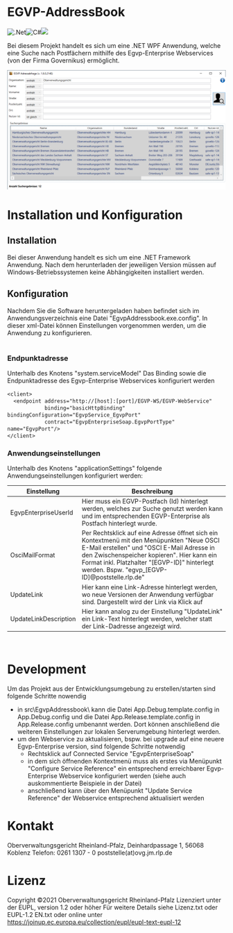 
# EGVP-AddressBook
![.Net](https://img.shields.io/badge/.NET-5C2D91?style=for-the-badge&logo=.net&logoColor=white)![C#](https://img.shields.io/badge/c%23-%23239120.svg?style=for-the-badge&logo=c-sharp&logoColor=white)![](https://img.shields.io/badge/license-EUPL--1.2-blue)

Bei diesem Projekt handelt es sich um eine .NET WPF Anwendung, welche eine Suche nach Postfächern mithilfe des Egvp-Enterprise Webservices (von der Firma Governikus) ermöglicht.

![Grafische Benutzerschnittstelle](Screenshot.png)

# Installation und Konfiguration

## Installation
Bei dieser Anwendung handelt es sich um eine .NET Framework Anwendung. Nach dem herunterladen der jeweiligen Version müssen auf Windows-Betriebssystemen keine Abhängigkeiten installiert werden.

## Konfiguration
Nachdem Sie die Software heruntergeladen haben befindet sich im Anwendungsverzeichnis eine Datei "EgvpAddressbook.exe.config". In dieser xml-Datei können Einstellungen vorgenommen werden, um die Anwendung zu konfigurieren. <br>
<br>

### Endpunktadresse

Unterhalb des Knotens "system.serviceModel" Das Binding sowie die Endpunktadresse des Egvp-Enterprise Webservices konfiguriert werden
```
<client>
  <endpoint address="http://[host]:[port]/EGVP-WS/EGVP-WebService"
            binding="basicHttpBinding" bindingConfiguration="EgvpService_EgvpPort"
            contract="EgvpEnterpriseSoap.EgvpPortType" name="EgvpPort"/>
</client>
```

### Anwendungseinstellungen
Unterhalb des Knotens "applicationSettings" folgende Anwendungseinstellungen konfiguriert werden:

|Einstellung|Beschreibung|
|-------------|--------|
|EgvpEnterpriseUserId |Hier muss ein EGVP-Postfach (Id) hinterlegt werden, welches zur Suche genutzt werden kann und im entsprechenden EGVP-Enterprise als Postfach hinterlegt wurde.|
|OsciMailFormat|Per Rechtsklick auf eine Adresse öffnet sich ein Kontextmenü mit den Menüpunkten "Neue OSCI E-Mail erstellen" und "OSCI E-Mail Adresse in den Zwischenspeicher kopieren". Hier kann ein Format inkl. Platzhalter "[EGVP-ID]" hinterlegt werden. Bspw. "egvp_[EGVP-ID]@poststelle.rlp.de" |
|UpdateLink|Hier kann eine Link-Adresse hinterlegt werden, wo neue Versionen der Anwendung verfügbar sind. Dargestellt wird der Link via Klick auf |
|UpdateLinkDescription|Hier kann analog zu der Einstellung "UpdateLink" ein Link-Text hinterlegt werden, welcher statt der Link-Dadresse angezeigt wird.|

<br>

# Development

Um das Projekt aus der Entwicklungsumgebung zu erstellen/starten sind folgende Schritte nowendig
- in src\EgvpAddressbook\ kann die Datei App.Debug.template.config in App.Debug.config und die Datei App.Release.template.config in App.Release.config umbenannt werden. Dort können anschließend die weiteren Einstellungen zur lokalen Serverumgebung hinterlegt werden.
- um den Webservice zu aktualisieren, bspw. bei upgrade auf eine neuere Egvp-Enterprise version, sind folgende Schritte notwendig
  - Rechtsklick auf Connected Service "EgvpEnterpriseSoap" 
  - in dem sich öffnenden Kontextmenü muss als erstes via Menüpunkt "Configure Service Reference" ein entsprechend erreichbarer Egvp-Enterprise Webservice konfiguriert werden (siehe auch auskommentierte Beispiele in der Datei)
  - anschließend kann über den Menüpunkt "Update Service Reference" der Webservice entsprechend aktualisiert werden

# Kontakt

Oberverwaltungsgericht Rheinland-Pfalz, Deinhardpassage 1, 56068 Koblenz 
Telefon: 0261 1307 - 0
poststelle(at)ovg.jm.rlp.de

# Lizenz

Copyright ©2021 Oberverwaltungsgericht Rheinland-Pfalz 
Lizenziert unter der EUPL, version 1.2 oder höher
Für weitere Details siehe Lizenz.txt oder EUPL-1.2 EN.txt
oder online unter https://joinup.ec.europa.eu/collection/eupl/eupl-text-eupl-12